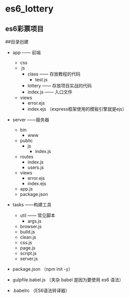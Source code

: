 # es6_lottery
## es6彩票项目

##目录创建

- app —— 前端

  - css
  - ​	js
    - class —— 存放教程的代码
      - test.js
    - lottery —— 存放项目实战的代码
    - index.js —— 入口文件
  - views
    - error.ejs
    - index.ejs （express框架使用的模板引擎就是ejs）

- server ——服务器

  - bin
    - www
  - public
    - js
      - index.js
  - routes
    - index.js
    - users.js
  - views
    - error.ejs
    - index.ejs
  - app.js
  - package.json

- tasks ——构建工具

  - util —— 常见脚本
    - args.js
  - browser.js
  - build.js
  - clean.js
  - css.js
  - page.js
  - script.js
  - server.js

- package.json （npm init -y）

- gulpfile.babel.js （夹杂 babel 是因为要使用 es6 语法）

- .babelrc （ES6语法转译器）

  